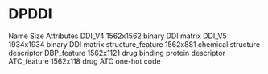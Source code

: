 # DPDDI


   Name                              Size                     Attributes
  DDI_V4                      1562x1562             binary DDI matrix
  DDI_V5                       1934x1934            binary DDI matrix
  structure_feature      1562x881              chemical structure descriptor
DBP_feature                1562x1121             drug binding protein descriptor
ATC_feature                 1562x118              drug ATC one-hot code
